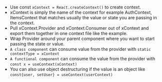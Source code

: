 - Use const `xContext = React.createContext()` to create context.
- xContext is simply the name of the context for example AuthContext, ItemsContext that matches usually the value or state you are passing in the context.
- Pull xContext.Provider and xContext.Consumer out of xContext and export them together in one context file like the example.
- Wrap Provider around your parent component where you want to start passing the state or value.
- `A class component` can consume value from the provider with `static contextType = xContext`
- `A functional component` can consume the value from the provider with `const x = useContext(xContext)`
- You can also use object destructuring if the value is an object like `const{user, setUser} = useContext(userContext)`
